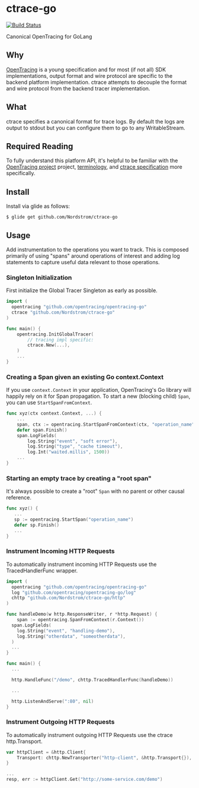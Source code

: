 # ctrace-go
[![Build Status](https://travis-ci.org/Nordstrom/ctrace-go.svg?branch=master)](https://travis-ci.org/Nordstrom/ctrace-go)

Canonical OpenTracing for GoLang

## Why
[OpenTracing](http://opentracing.io) is a young specification and for most (if not all) SDK implementations, output format and wire protocol are specific to the backend platform implementation.  ctrace attempts to decouple the format and wire protocol from the backend tracer implementation.

## What
ctrace specifies a canonical format for trace logs.  By default the logs are output to stdout but you can configure them to go to any WritableStream.

## Required Reading
To fully understand this platform API, it's helpful to be familiar with the [OpenTracing project](http://opentracing.io) project, [terminology](http://opentracing.io/documentation/pages/spec.html), and [ctrace specification](https://github.com/Nordstrom/ctrace) more specifically.

## Install
Install via glide as follows:

```
$ glide get github.com/Nordstrom/ctrace-go
```

## Usage
Add instrumentation to the operations you want to track. This is composed primarily of using "spans" around operations of interest and adding log statements to capture useful data relevant to those operations.

### Singleton Initialization
First initialize the Global Tracer Singleton as early as possible.

```go
import (
  opentracing "github.com/opentracing/opentracing-go"
  ctrace "github.com/Nordstrom/ctrace-go"
)

func main() {
    opentracing.InitGlobalTracer(
        // tracing impl specific:
        ctrace.New(...),
    )
    ...
}
```

### Creating a Span given an existing Go context.Context
If you use `context.Context` in your application, OpenTracing's Go library will happily rely on it for Span propagation. To start a new (blocking child) `Span`, you can use `StartSpanFromContext`.

```go
func xyz(ctx context.Context, ...) {
    ...
    span, ctx := opentracing.StartSpanFromContext(ctx, "operation_name")
    defer span.Finish()
    span.LogFields(
        log.String("event", "soft error"),
        log.String("type", "cache timeout"),
        log.Int("waited.millis", 1500))
    ...
}
```

### Starting an empty trace by creating a "root span"
It's always possible to create a "root" `Span` with no parent or other causal reference.

```go
func xyz() {
   ...
   sp := opentracing.StartSpan("operation_name")
   defer sp.Finish()
   ...
}
```

### Instrument Incoming HTTP Requests
To automatically instrument incoming HTTP Requests use the TracedHandlerFunc wrapper.

```go
import (
  opentracing "github.com/opentracing/opentracing-go"
  log "github.com/opentracing/opentracing-go/log"
  chttp "github.com/Nordstrom/ctrace-go/http"
)

func handleDemo(w http.ResponseWriter, r *http.Request) {
	span := opentracing.SpanFromContext(r.Context())
  span.LogFields(
    log.String("event", "handling-demo"),
    log.String("otherdata", "someotherdata"),
  )
  ...
}

func main() {
  ...

  http.HandleFunc("/demo", chttp.TracedHandlerFunc(handleDemo))

  ...

  http.ListenAndServe(":80", nil)
}
```

### Instrument Outgoing HTTP Requests
To automatically instrument outgoing HTTP Requests use the ctrace http.Transport.

```go
var httpClient = &http.Client{
	Transport: chttp.NewTransporter("http-client", &http.Transport{}),
}

...
resp, err := httpClient.Get("http://some-service.com/demo")

```
